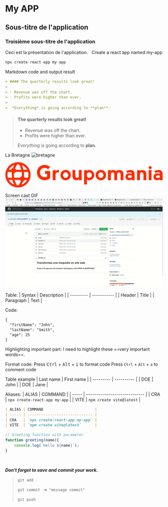 # My APP

## Sous-titre de l'application

### Troisième sous-titre de l'application

Ceci est la présentation de l'application.
&nbsp;
Create a react app named my-app

```javascript
npx create-react-app my-app
```

Markdown code and output result

``` markdown
> #### The quarterly results look great!
>
> - Revenue was off the chart.
> - Profits were higher than ever.
>
>  *Everything* is going according to **plan**.

```
> #### The quarterly results look great!
>
> - Revenue was off the chart.
> - Profits were higher than ever.
>
>  *Everything* is going according to **plan**.

La Bretagne
![bretagne](https://static.secureholiday.net/static/CMS/photos/000/063/000063554.jpg?format=webp)
<br>

![Groupmania](public/mono-groupo.svg)
<br>

Screen cast GIF
![screencast](./screen-cast.gif)
<br>

Table:
| Syntax    | Description |
| --------- | ----------- |
| Header    | Title       |
| Paragraph | Text        |
<br>

Code:
```
{
  "firstName": "John",
  "lastName": "Smith",
  "age": 25
}
``` 

Highlighting important part:
I need to highlight these ==very important words==. 

Format code:
Press <kbd>Ctrl</kbd> + <kbd>Alt</kbd> + <kbd>i</kbd> to format code 
Press `Ctrl` + `Alt` + `a` to comment code 

Table example
| Last name | First name |
| --------- | ---------- |
| DOE       | John       |
| DOE       | Jane       |


Aliases:
| ALIAS | COMMAND                       |
| ----- | ----------------------------- |
| CRA   | `npx create-react-app my-app` |
| VITE  | `npm create vite@latest`      |


```markdown
| ALIAS | COMMAND                       |
| ----- | ----------------------------- |
| CRA   | `npx create-react-app my-app` |
| VITE  | `npm create vite@latest`      |

```

```js
// Greeting function with parameter
function greeting(name){
    console.log(`Hello ${name}`);
}
```
<br>

***Don't forget to save and commit your work.***
> `git add .`
> 
> `git commit -m "message commit"`
> 
> `git push`
>

<!-- > ***Don't forget to save and commit your work.***
> 
> `git add .`
> 
> `git commit -m "message commit"`
> 
> `git push` -->